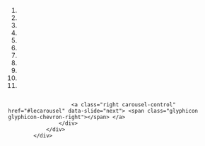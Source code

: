 <div class="container">
            <div class="row">
                <div class="col-lg-offset-2 col-lg-8">
                    <div id="lecarousel" class="carousel slide">
                        <ol class="carousel-indicators">
                            <li data-target="#lecarousel" data-slide-to="0" class="active"> </li>
                            <li data-target="#lecarousel" data-slide-to="1"> </li>
                            <li data-target="#lecarousel" data-slide-to="2"> </li>
                            <li data-target="#lecarousel" data-slide-to="3"> </li>
                            <li data-target="#lecarousel" data-slide-to="4"> </li>
                            <li data-target="#lecarousel" data-slide-to="5"> </li>
                            <li data-target="#lecarousel" data-slide-to="6"> </li>
                            <li data-target="#lecarousel" data-slide-to="7"> </li>
                            <li data-target="#lecarousel" data-slide-to="8"> </li>
                            <li data-target="#lecarousel" data-slide-to="9"> </li>
                            <li data-target="#lecarousel" data-slide-to="10"> </li>
                        </ol>
                        <div class="carousel-inner">
                            <div class="item active"> <img src="../img/image_1.JPG" alt="" /> </div>
                            <div class="item"> <img src="../img/image_2.JPG" alt="" /> </div>
                            <div class="item"> <img src="../img/image_3.JPG" alt="" /> </div>
                            <div class="item"> <img src="../img/image_4.JPG" alt="" /> </div>
                            <div class="item"> <img src="../img/image_5.JPG" alt="" /> </div>
                            <div class="item"> <img src="../img/image_6.JPG" alt="" /> </div>
                            <div class="item"> <img src="../img/image_7.JPG" alt="" /> </div>
                            <div class="item"> <img src="../img/image_8.JPG" alt="" /> </div>
                            <div class="item"> <img src="../img/image_9.JPG" alt="" /> </div>
                            <div class="item"> <img src="../img/image_10.JPG" alt="" /> </div>
                            <div class="item"> <img src="../img/image_11.JPG" alt="" /> </div>
                        </div>
                        <a class="left carousel-control" href="#lecarousel" data-slide="prev"> <span class="glyphicon glyphicon-chevron-left"></span> </a>

                        <a class="right carousel-control" href="#lecarousel" data-slide="next"> <span class="glyphicon glyphicon-chevron-right"></span> </a>
                    </div>
                </div>
            </div>